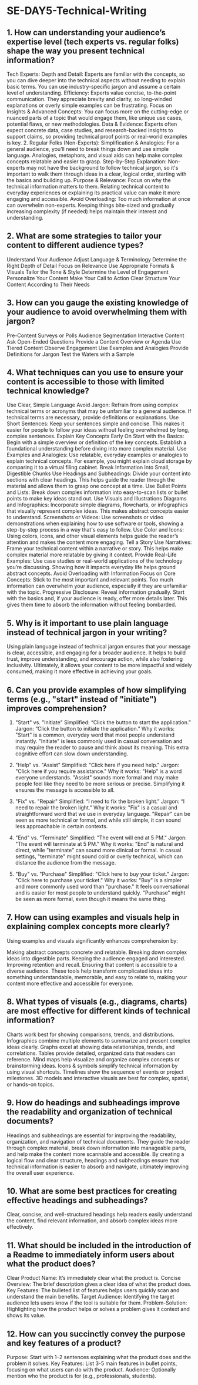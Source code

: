 # SE-DAY5-Technical-Writing

## 1. How can understanding your audience’s expertise level (tech experts vs. regular folks) shape the way you present technical information?
Tech Experts:
Depth and Detail: Experts are familiar with the concepts, so you can dive deeper into the technical aspects without needing to explain basic terms. You can use industry-specific jargon and assume a certain level of understanding.
Efficiency: Experts value concise, to-the-point communication. They appreciate brevity and clarity, so long-winded explanations or overly simple examples can be frustrating.
Focus on Insights & Advanced Concepts: You can focus more on the cutting-edge or nuanced parts of a topic that would engage them, like unique use cases, potential flaws, or new methodologies.
Data & Evidence: Experts often expect concrete data, case studies, and research-backed insights to support claims, so providing technical proof points or real-world examples is key.
2. Regular Folks (Non-Experts):
Simplification & Analogies: For a general audience, you’ll need to break things down and use simple language. Analogies, metaphors, and visual aids can help make complex concepts relatable and easier to grasp.
Step-by-Step Explanation: Non-experts may not have the background to follow technical jargon, so it's important to walk them through ideas in a clear, logical order, starting with the basics and building up.
Purpose & Relevance: Focus on why the technical information matters to them. Relating technical content to everyday experiences or explaining its practical value can make it more engaging and accessible.
Avoid Overloading: Too much information at once can overwhelm non-experts. Keeping things bite-sized and gradually increasing complexity (if needed) helps maintain their interest and understanding.

## 2. What are some strategies to tailor your content to different audience types?
Understand Your Audience
Adjust Language & Terminology
Determine the Right Depth of Detail
Focus on Relevance
Use Appropriate Formats & Visuals
Tailor the Tone & Style
Determine the Level of Engagement
Personalize Your Content
Make Your Call to Action Clear
Structure Your Content According to Their Needs

## 3. How can you gauge the existing knowledge of your audience to avoid overwhelming them with jargon?
Pre-Content Surveys or Polls
Audience Segmentation
Interactive Content
Ask Open-Ended Questions
Provide a Content Overview or Agenda
Use Tiered Content
Observe Engagement
Use Examples and Analogies
Provide Definitions for Jargon
Test the Waters with a Sample

## 4. What techniques can you use to ensure your content is accessible to those with limited technical knowledge?
Use Clear, Simple Language
Avoid Jargon: Refrain from using complex technical terms or acronyms that may be unfamiliar to a general audience. If technical terms are necessary, provide definitions or explanations.
Use Short Sentences: Keep your sentences simple and concise. This makes it easier for people to follow your ideas without feeling overwhelmed by long, complex sentences.
Explain Key Concepts Early On
Start with the Basics: Begin with a simple overview or definition of the key concepts. Establish a foundational understanding before diving into more complex material.
Use Examples and Analogies: Use relatable, everyday examples or analogies to explain technical concepts. For example, you might explain cloud storage by comparing it to a virtual filing cabinet.
Break Information Into Small, Digestible Chunks
Use Headings and Subheadings: Divide your content into sections with clear headings. This helps guide the reader through the material and allows them to grasp one concept at a time.
Use Bullet Points and Lists: Break down complex information into easy-to-scan lists or bullet points to make key ideas stand out.
Use Visuals and Illustrations
Diagrams and Infographics: Incorporate simple diagrams, flowcharts, or infographics that visually represent complex ideas. This makes abstract concepts easier to understand.
Screenshots or Videos: Use screenshots or video demonstrations when explaining how to use software or tools, showing a step-by-step process in a way that's easy to follow.
Use Color and Icons: Using colors, icons, and other visual elements helps guide the reader’s attention and makes the content more engaging.
Tell a Story
Use Narratives: Frame your technical content within a narrative or story. This helps make complex material more relatable by giving it context.
Provide Real-Life Examples: Use case studies or real-world applications of the technology you’re discussing. Showing how it impacts everyday life helps ground abstract concepts.
Avoid Overloading with Information
Focus on Core Concepts: Stick to the most important and relevant points. Too much information can overwhelm your audience, especially if they are unfamiliar with the topic.
Progressive Disclosure: Reveal information gradually. Start with the basics and, if your audience is ready, offer more details later. This gives them time to absorb the information without feeling bombarded.

## 5. Why is it important to use plain language instead of technical jargon in your writing?
Using plain language instead of technical jargon ensures that your message is clear, accessible, and engaging for a broader audience. It helps to build trust, improve understanding, and encourage action, while also fostering inclusivity. Ultimately, it allows your content to be more impactful and widely consumed, making it more effective in achieving your goals.

## 6. Can you provide examples of how simplifying terms (e.g., "start" instead of "initiate") improves comprehension?
1. "Start" vs. "Initiate"
Simplified: “Click the button to start the application.”
Jargon: “Click the button to initiate the application.”
Why it works: "Start" is a common, everyday word that most people understand instantly. "Initiate" is less commonly used in casual conversation and may require the reader to pause and think about its meaning. This extra cognitive effort can slow down understanding.

2. "Help" vs. "Assist"
Simplified: "Click here if you need help."
Jargon: "Click here if you require assistance."
Why it works: "Help" is a word everyone understands. "Assist" sounds more formal and may make people feel like they need to be more serious or precise. Simplifying it ensures the message is accessible to all.

3. "Fix" vs. "Repair"
Simplified: “I need to fix the broken light.”
Jargon: “I need to repair the broken light.”
Why it works: "Fix" is a casual and straightforward word that we use in everyday language. "Repair" can be seen as more technical or formal, and while still simple, it can sound less approachable in certain contexts.

4. "End" vs. "Terminate"
Simplified: "The event will end at 5 PM."
Jargon: "The event will terminate at 5 PM."
Why it works: "End" is natural and direct, while "terminate" can sound more clinical or formal. In casual settings, "terminate" might sound cold or overly technical, which can distance the audience from the message.

5. "Buy" vs. "Purchase"
Simplified: "Click here to buy your ticket."
Jargon: "Click here to purchase your ticket."
Why it works: "Buy" is a simpler and more commonly used word than "purchase." It feels conversational and is easier for most people to understand quickly. "Purchase" might be seen as more formal, even though it means the same thing.

## 7. How can using examples and visuals help in explaining complex concepts more clearly?
Using examples and visuals significantly enhances comprehension by:

Making abstract concepts concrete and relatable.
Breaking down complex ideas into digestible parts.
Keeping the audience engaged and interested.
Improving retention and recall.
Ensuring that content is accessible to a diverse audience.
These tools help transform complicated ideas into something understandable, memorable, and easy to relate to, making your content more effective and accessible for everyone.

## 8. What types of visuals (e.g., diagrams, charts) are most effective for different kinds of technical information?
Charts work best for showing comparisons, trends, and distributions.
Infographics combine multiple elements to summarize and present complex ideas clearly.
Graphs excel at showing data relationships, trends, and correlations.
Tables provide detailed, organized data that readers can reference.
Mind maps help visualize and organize complex concepts or brainstorming ideas.
Icons & symbols simplify technical information by using visual shortcuts.
Timelines show the sequence of events or project milestones.
3D models and interactive visuals are best for complex, spatial, or hands-on topics.

## 9. How do headings and subheadings improve the readability and organization of technical documents?
Headings and subheadings are essential for improving the readability, organization, and navigation of technical documents. They guide the reader through complex material, break down information into manageable parts, and help make the content more scannable and accessible. By creating a logical flow and clear structure, headings and subheadings ensure that technical information is easier to absorb and navigate, ultimately improving the overall user experience.
## 10. What are some best practices for creating effective headings and subheadings?
Clear, concise, and well-structured headings help readers easily understand the content, find relevant information, and absorb complex ideas more effectively.

## 11. What should be included in the introduction of a Readme to immediately inform users about what the product does?
Clear Product Name: It’s immediately clear what the product is.
Concise Overview: The brief description gives a clear idea of what the product does.
Key Features: The bulleted list of features helps users quickly scan and understand the main benefits.
Target Audience: Identifying the target audience lets users know if the tool is suitable for them.
Problem-Solution: Highlighting how the product helps or solves a problem gives it context and shows its value.

## 12. How can you succinctly convey the purpose and key features of a product?
Purpose: Start with 1–2 sentences explaining what the product does and the problem it solves.
Key Features: List 3-5 main features in bullet points, focusing on what users can do with the product.
Audience: Optionally mention who the product is for (e.g., professionals, students).
